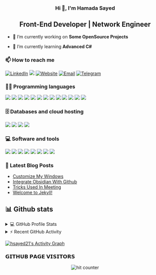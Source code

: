 

<h3 align="center">Hi 👋, I'm Hamada Sayed</h3>
<h2 align="center">Front-End Developer | Network Engineer</h2>
 
- 🔭 I’m currently working on **Some OpenSource Projects**

- 🌱 I’m currently learning **Advanced C#**


### 📫 How to reach me
<a href="https://www.linkedin.com/in/hsayedhamed/"><img alt="LinkedIn" src="https://img.shields.io/badge/-hsayedhamed-blue?style=flat&logo=Linkedin&logoColor=white"></a>
<a href="https://facebook.com/hsayed21"><img src="https://img.shields.io/badge/-@hsayed21-1877F2?style=flat&logo=Facebook&logoColor=white"/></a>
<a href="https://twitter.com/hsayedhamed"><img alt="Website" src="https://img.shields.io/badge/-@hsayedhamed-gray?style=flat-square&logo=twitter"></a>
<a href="mailto:hsayedhamed21@gmail.com"><img alt="Email" src="https://img.shields.io/badge/-@hsayedhamed21-blue?style=flat-square&logo=gmail"></a>
<a href="https://t.me/hsayed21"><img alt="Telegram" src="https://img.shields.io/badge/-@hsayed21-blue?style=flat-square&logo=telegram"></a>

### 👨‍💻 Programming languages
![](https://custom-icon-badges.herokuapp.com/badge/Assembly-525252.svg?logo=asm-hex&logoColor=white)
![](https://custom-icon-badges.herokuapp.com/badge/C%23-68217A.svg?logo=cs2&logoColor=white)
![](https://img.shields.io/badge/Java-007396.svg?logo=java&logoColor=white)
![](https://img.shields.io/badge/HTML-E34F26.svg?logo=html5&logoColor=white)
![](https://img.shields.io/badge/CSS-1572B6.svg?logo=css3&logoColor=white)
![](https://img.shields.io/badge/JavaScript-F7DF1E.svg?logo=javascript&logoColor=black)
![](https://img.shields.io/badge/-jquery-333333?style=flat&logo=jquery&logoColor=563D7C)
![](https://img.shields.io/badge/Bootstrap-7952B3.svg?logo=bootstrap&logoColor=white)
![](https://img.shields.io/badge/PHP-777BB4.svg?logo=php&logoColor=white)
![](https://img.shields.io/badge/Sass-hotpink.svg?logo=SASS&logoColor=white)
![](https://img.shields.io/badge/Python-14354C.svg?logo=python&logoColor=white)
![](https://img.shields.io/badge/TypeScript-007ACC.svg?logo=typescript&logoColor=white)
![](https://custom-icon-badges.herokuapp.com/badge/SQL-025E8C.svg?logo=database&logoColor=white)

<!-- ### 🧰 Frameworks and libraries
![](https://img.shields.io/badge/-Arduino-00979D?logo=Arduino&logoColor=white)
![](https://img.shields.io/badge/Wordpress-21759B?logo=wordpress&logoColor=white) -->

### 🗄️ Databases and cloud hosting
![](https://img.shields.io/badge/GitHub%20Pages-327FC7.svg?logo=github&logoColor=white)
![](https://img.shields.io/badge/MySQL-00f.svg?logo=mysql&logoColor=white)
![](https://img.shields.io/badge/Notion-010101.svg?logo=notion&logoColor=white)
![](https://img.shields.io/badge/SQLite-07405e.svg?logo=sqlite&logoColor=white)

### 💻 Software and tools
![](https://img.shields.io/badge/-GitHub-333333?style=flat&logo=github)
![](https://img.shields.io/badge/Git-F05033.svg?logo=git&logoColor=white)
![](https://img.shields.io/badge/Markdown-000000.svg?logo=markdown&logoColor=white)
![](https://img.shields.io/badge/Visual%20Studio%20Code-0078d7.svg?logo=visual-studio-code&logoColor=white)
![](https://img.shields.io/badge/Bash-121011.svg?logo=gnu-bash&logoColor=white)
![](https://img.shields.io/badge/Ubuntu-E95420.svg?logo=ubuntu&logoColor=white)
![](https://img.shields.io/badge/Jupyter-F37626.svg?logo=Jupyter&logoColor=white)
![](https://img.shields.io/badge/Android%20Studio-008678.svg?logo=android-studio&logoColor=white)

### 📕 Latest Blog Posts
<!-- BLOG-POST-LIST:START -->
- [Customize My Windows](https://hsayed21.github.io/blogs/2021-10/customize-my-windows)
- [Integrate Obsidian With Github](https://hsayed21.github.io/blogs/2021-08/integrate-obsidian-with-github)
- [Tricks Used In Meeting](https://hsayed21.github.io/blogs/2021-07/tricks-used-in-meeting)
- [Welcome to Jekyll!](https://hsayed21.github.io/blogs/2021-07/welcome-to-jekyll)
<!-- BLOG-POST-LIST:END -->

## 📊 Github stats

<!-- https://github.com/anuraghazra/github-readme-stats -->
<details> 
  <summary>💻 GitHub Profile Stats</summary>
  <br/>
  <p align="center">
    <a href="#"><img alt="hsayed21's Github Stats" src="https://github-readme-stats.vercel.app/api/?username=hsayed21&show_icons=true&count_private=true&theme=react&hide_border=true&bg_color=1F222E&title_color=F85D7F&icon_color=F8D866" height="180em"/></a>
  <a href="#"><img alt="hsayed21's Top Languages" src="https://github-readme-stats.vercel.app/api/top-langs/?username=hsayed21&langs_count=8&layout=compact&theme=react&hide_border=true&bg_color=1F222E&title_color=F85D7F&icon_color=F8D866&hide=Jupyter%20Notebook" height="180em"/></a>
 </p>
</details>

<!-- https://github.com/jamesgeorge007/github-activity-readme -->
<details>
  <summary>⚡ Recent GitHub Activity</summary>
  <br/>
 
<!--START_SECTION:activity-->
1. 🗣 Commented on [#119](https://github.com/chhoumann/quickadd/issues/119) in [chhoumann/quickadd](https://github.com/chhoumann/quickadd)
2. 🗣 Commented on [#119](https://github.com/chhoumann/quickadd/issues/119) in [chhoumann/quickadd](https://github.com/chhoumann/quickadd)
3. ❗️ Opened issue [#119](https://github.com/chhoumann/quickadd/issues/119) in [chhoumann/quickadd](https://github.com/chhoumann/quickadd)
4. 🗣 Commented on [#111](https://github.com/chhoumann/quickadd/issues/111) in [chhoumann/quickadd](https://github.com/chhoumann/quickadd)
5. ❗️ Opened issue [#90](https://github.com/chhoumann/quickadd/issues/90) in [chhoumann/quickadd](https://github.com/chhoumann/quickadd)
<!--END_SECTION:activity-->
</details>

<!-- https://github.com/ashutosh00710/github-readme-activity-graph -->
<a href="#"><img alt="hsayed21's Activity Graph" src="https://activity-graph.herokuapp.com/graph?username=hsayed21&bg_color=1F222E&color=F8D866&line=F85D7F&point=FFFFFF&hide_border=true" /></a>

### 𝗚𝗜𝗧𝗛𝗨𝗕 𝗣𝗔𝗚𝗘 𝗩𝗜𝗦𝗜𝗧𝗢𝗥𝗦
<div align="center">
<img src="https://profile-counter.glitch.me/hsayed21/count.svg" alt="hit counter" align="center">
</div>
